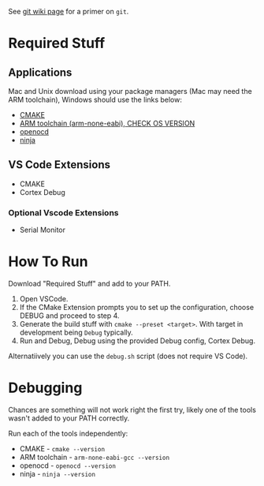 See [git wiki page](https://wiki.gauchoracing.com/books/onboarding/page/git) for a primer on `git`.
# Required Stuff
## Applications
Mac and Unix download using your package managers (Mac may need the ARM toolchain), Windows should use the links below:
* [CMAKE](https://cmake.org/download/)
* [ARM toolchain (arm-none-eabi), CHECK OS VERSION](https://developer.arm.com/downloads/-/arm-gnu-toolchain-downloads)
* [openocd](https://github.com/openocd-org/openocd/releases/tag/v0.12.0)
* [ninja](https://github.com/ninja-build/ninja/releases)
## VS Code Extensions
* CMAKE
* Cortex Debug
### Optional Vscode Extensions
* Serial Monitor

# How To Run
Download "Required Stuff" and add to your PATH.
1. Open VSCode.
2. If the CMake Extension prompts you to set up the configuration, choose DEBUG and proceed to step 4.
3. Generate the build stuff with `cmake --preset <target>`. With target in development being `Debug` typically.
4. Run and Debug, Debug using the provided Debug config, Cortex Debug.

Alternatiively you can use the `debug.sh` script (does not require VS Code).

# Debugging
Chances are something will not work right the first try, likely one of the tools wasn't added to your PATH correctly.

Run each of the tools independently:
* CMAKE - `cmake --version`
* ARM toolchain - `arm-none-eabi-gcc --version`
* openocd - `openocd --version`
* ninja - `ninja --version`
